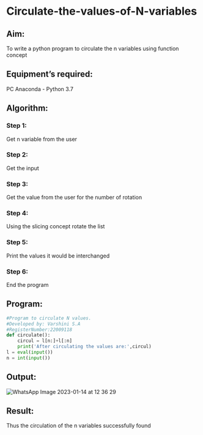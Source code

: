# Circulate-the-values-of-N-variables

## Aim:

To write a python program to circulate the n variables using function concept

## Equipment’s required:

PC
Anaconda - Python 3.7

## Algorithm: 

### Step 1: 
Get n variable from the user

### Step 2: 
Get the input

### Step 3: 
Get the value from the user for the number of rotation

### Step 4: 
Using the slicing concept rotate the list

### Step 5:  
Print the values it would be interchanged

### Step 6: 
End the program

## Program:
```python
#Program to circulate N values.
#Developed by: Varshini S.A
#RegisterNumber:22009118
def circulate():
    circul = l[n:]+l[:n]
    print('After circulating the values are:',circul)
l = eval(input())
n = int(input())
```

## Output:

![WhatsApp Image 2023-01-14 at 12 36 29](https://user-images.githubusercontent.com/119401150/212460650-879c197c-f54e-4d01-b1bc-a01d32a1f687.jpg)

## Result:

Thus the circulation of the n variables successfully found

